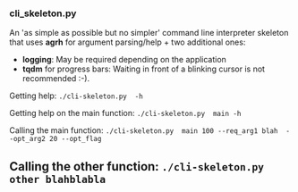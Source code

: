 ### cli_skeleton.py
An 'as simple as possible but no simpler' command line interpreter skeleton
that uses **agrh** for argument parsing/help + two additional ones:
 - **logging**: May be required depending on the application
 - **tqdm** for progress bars: Waiting in front of a blinking cursor is not recommended :-).

Getting help:
`./cli-skeleton.py  -h`

Getting help on the main function:
`./cli-skeleton.py  main -h`

Calling the main function:
`./cli-skeleton.py  main 100 --req_arg1 blah  --opt_arg2 20 --opt_flag`

Calling the other function:
`./cli-skeleton.py  other blahblabla`
---

